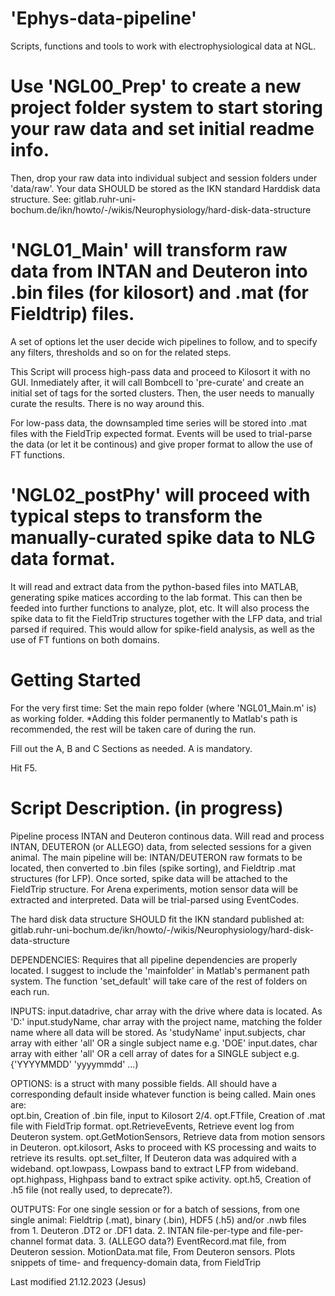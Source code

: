 # 'Ephys-data-pipeline'
Scripts, functions and tools to work with electrophysiological data at NGL.

# Use 'NGL00_Prep' to create a new project folder system to start storing your raw data and set initial readme info.
Then, drop your raw data into individual subject and session folders under 'data/raw'.
Your data SHOULD be stored as the IKN standard Harddisk data structure. 
See: gitlab.ruhr-uni-bochum.de/ikn/howto/-/wikis/Neurophysiology/hard-disk-data-structure

# 'NGL01_Main' will transform raw data from INTAN and Deuteron into .bin files (for kilosort) and .mat (for Fieldtrip) files.
A set of options let the user decide wich pipelines to follow, and to specify any filters, thresholds and so on for the related steps.

This Script will process high-pass data and proceed to Kilosort it with no GUI. 
Inmediately after, it will call Bombcell to 'pre-curate' and create an initial set of tags for the sorted clusters.
Then, the user needs to manually curate the results. There is no way around this.

For low-pass data, the downsampled time series will be stored into .mat files with the FieldTrip expected format. 
Events will be used to trial-parse the data (or let it be continous) and give proper format to allow the use of FT functions.

# 'NGL02_postPhy' will proceed with typical steps to transform the manually-curated spike data to NLG data format.
It will read and extract data from the python-based files into MATLAB, generating spike matices according to the lab format.
This can then be feeded into further functions to analyze, plot, etc.
It will also process the spike data to fit the FieldTrip structures together with the LFP data, and trial parsed if required.
This would allow for spike-field analysis, as well as the use of FT funtions on both domains.

# Getting Started
For the very first time: Set the main repo folder (where 'NGL01_Main.m' is) as working folder.
*Adding this folder permanently to Matlab's path is recommended, the rest will be taken care of during the run.

Fill out the A, B and C Sections as needed. A is mandatory.

Hit F5.

# Script Description. (in progress)
Pipeline process INTAN and Deuteron continous data.
Will read and process INTAN, DEUTERON (or ALLEGO) data, from selected sessions for a given animal.
The main pipeline will be: INTAN/DEUTERON raw formats to be located, then
converted to .bin files (spike sorting), and Fieldtrip .mat structures
(for LFP). Once sorted, spike data will be attached to the FieldTrip
structure. For Arena experiments, motion sensor data will be extracted and
interpreted. Data will be trial-parsed using EventCodes.

The hard disk data structure SHOULD fit the IKN standard published at:
gitlab.ruhr-uni-bochum.de/ikn/howto/-/wikis/Neurophysiology/hard-disk-data-structure

DEPENDENCIES:
Requires that all pipeline dependencies are properly located. 
I suggest to include the 'mainfolder' in Matlab's permanent path system.
The function 'set_default' will take care of the rest of folders on each run.

INPUTS:
      input.datadrive, char array with the drive where data is located. As 'D:\'
      input.studyName, char array with the project name, matching the
                         folder name where all data will be stored. As 'studyName'
      input.subjects,  char array with either 'all' OR a single subject name e.g. 'DOE'
      input.dates,     char array with either 'all' OR a cell array of dates 
                         for a SINGLE subject e.g. {'YYYYMMDD' 'yyyymmdd' ...)

OPTIONS: is a struct with many possible fields. All should have a
corresponding default inside whatever function is being called. Main ones
are:     
    opt.bin,              Creation of .bin file, input to Kilosort 2/4.
    opt.FTfile,           Creation of .mat file with FieldTrip format.
    opt.RetrieveEvents,   Retrieve event log from Deuteron system.
    opt.GetMotionSensors, Retrieve data from motion sensors in Deuteron.
    opt.kilosort,         Asks to proceed with KS processing and waits to retrieve its results.
    opt.set_filter,       If Deuteron data was adquired with a wideband.
    opt.lowpass,          Lowpass band to extract LFP from wideband.
    opt.highpass,         Highpass band to extract spike activity.
    opt.h5,               Creation of .h5 file (not really used, to deprecate?).

OUTPUTS:
For one single session or for a batch of sessions, from one single animal:
       Fieldtrip (.mat), binary (.bin), HDF5 (.h5) and/or .nwb files from
           1. Deuteron .DT2 or .DF1 data.
           2. INTAN file-per-type and file-per-channel format data.
           3. (ALLEGO data?)
       EventRecord.mat file, from Deuteron session.
       MotionData.mat file, From Deuteron sensors.
       Plots snippets of time- and frequency-domain data, from FieldTrip
       
Last modified 21.12.2023 (Jesus)

